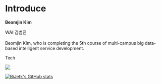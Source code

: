 # Introduce

**Beomjin Kim**

WAI 김범진
<br><br>Beomjin Kim, who is completing the 5th course of multi-campus big data-based intelligent service development.

Tech

<img src="https://img.shields.io/badge/Python-#3776AB?style=for-the-badge&logo=python&logoColor=black">

[![BiJetk's GitHub stats](https://github-readme-stats.vercel.app/api?username=Bijetk&theme=tokyonight&text_color=#199c6e)](https://github.com/anuraghazra/github-readme-stats)


 



